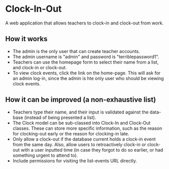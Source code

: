 # Clock-In-Out
A web application that allows teachers to clock-in and clock-out from work.

## How it works

- The admin is the only user that can create teacher accounts. 
- The admin username is "admin" and password is "terriblepassword1". 
- Teachers can use the homepage form to select their name from a list, and clock-in or clock-out.
- To view clock events, click the link on the home-page. This will ask for an admin log-in, since the admin is hte only user who should be viewing clock events.

## How it can be improved (a non-exhaustive list)
- Teachers type their name, and their input is validated against the data-base (instead of being presented a list). 
- The Clock model can be sub-classed into Clock-In and Clock-Out classes. These can store more specific information, such as the reason for clocking-out early or the reason for clocking-in late. 
- Only allow a clock-out if the database current holds a clock-in event from the same day. Also, allow users to retroactively clock-in or clock-out with a user inputted time (in case they forgot to do so earlier, or had something urgent to attend to).
- Include permissions for visiting the list-events URL directly. 
